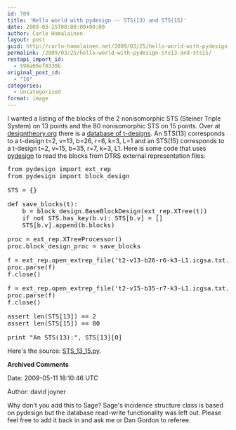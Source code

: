 ```yaml
---
id: 709
title: 'Hello world with pydesign -- STS(13) and STS(15)'
date: 2009-03-25T00:00:00+00:00
author: Carlo Hamalainen
layout: post
guid: http://carlo-hamalainen.net/2009/03/25/hello-world-with-pydesign-sts13-and-sts15/
permalink: /2009/03/25/hello-world-with-pydesign-sts13-and-sts15/
restapi_import_id:
  - 596a05ef0330b
original_post_id:
  - "16"
categories:
  - Uncategorized
format: image
---
```

I wanted a listing of the blocks of the 2 nonisomorphic STS (Steiner Triple System) on 13 points and the 80 nonisomorphic STS on 15 points. Over at [designtheory.org](http://designtheory.org) there is a [database of t-designs](http://designtheory.org/database/t-designs/). An STS(13) corresponds to a t-design t=2, v=13, b=26, r=6, k=3, L=1 and an STS(15) corresponds to a t-design t=2, v=15, b=35, r=7, k=3, L1. Here is some code that uses [pydesign](http://designtheory.org/software/pydesign/) to read the blocks from DTRS external representation files:

<pre>from pydesign import ext_rep
from pydesign import block_design

STS = {}

def save_blocks(t):
    b = block_design.BaseBlockDesign(ext_rep.XTree(t))
    if not STS.has_key(b.v): STS[b.v] = []
    STS[b.v].append(b.blocks)

proc = ext_rep.XTreeProcessor()
proc.block_design_proc = save_blocks

f = ext_rep.open_extrep_file('t2-v13-b26-r6-k3-L1.icgsa.txt.bz2')
proc.parse(f)
f.close()

f = ext_rep.open_extrep_file('t2-v15-b35-r7-k3-L1.icgsa.txt.bz2')
proc.parse(f)
f.close()

assert len(STS[13]) == 2
assert len(STS[15]) == 80

print "An STS(13):", STS[13][0]
</pre>

Here's the source: [STS\_13\_15.py](http://carlo-hamalainen.net/code/STS_13_15.py).

**Archived Comments**

Date: 2009-05-11 18:10:46 UTC

Author: david joyner

Why don't you add this to Sage? Sage's incidence structure class is based on pydesign but the database read-write functionality was left out. Please feel free to add it back in and ask me or Dan Gordon to referee.